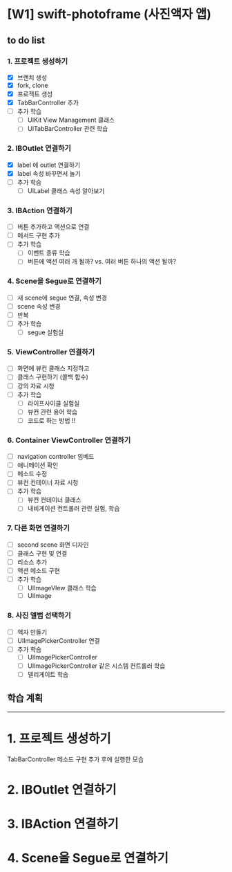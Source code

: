 # [W1] swift-photoframe (사진액자 앱)

## to do list

### 1. 프로젝트 생성하기

- [x]  브랜치 생성
- [x]  fork, clone
- [x]  프로젝트 생성
- [x]  TabBarController 추가
- [ ]  추가 학습
    - [ ]  UIKit View Management 클래스
    - [ ]  UITabBarController 관련 학습

### 2. IBOutlet 연결하기

- [X]  label 에 outlet 연결하기
- [X]  label 속성 바꾸면서 놀기
- [ ]  추가 학습
    - [ ]  UILabel 클래스 속성 알아보기

### 3. IBAction 연결하기

- [ ]  버튼 추가하고 액션으로 연결
- [ ]  메서드 구현 추가
- [ ]  추가 학습
    - [ ]  이벤트 종류 학습
    - [ ]  버튼에 액션 여러 개 될까? vs. 여러 버튼 하나의 액션 될까?

### 4. Scene을 Segue로 연결하기

- [ ]  새 scene에 segue 연결, 속성 변경
- [ ]  scene 속성 변경
- [ ]  반복
- [ ]  추가 학습
    - [ ]  segue 실험실

### 5. ViewController 연결하기

- [ ]  화면에 뷰컨 클래스 지정하고
- [ ]  클래스 구현하기 (콜백 함수)
- [ ]  강의 자료 시청
- [ ]  추가 학습
    - [ ]  라이프사이클 실험실
    - [ ]  뷰컨 관련 용어 학습
    - [ ]  코드로 하는 방법 !!

### 6. Container ViewController 연결하기

- [ ]  navigation controller 임베드
- [ ]  애니메이션 확인
- [ ]  메소드 수정
- [ ]  뷰컨 컨테이너 자료 시청
- [ ]  추가 학습
    - [ ]  뷰컨 컨테이너 클래스
    - [ ]  내비게이션 컨트롤러 관련 실험, 학습

### 7. 다른 화면 연결하기

- [ ]  second scene 화면 디자인
- [ ]  클래스 구현 및 연결
- [ ]  리소스 추가
- [ ]  액션 메소드 구현
- [ ]  추가 학습
    - [ ]  UIImageVIew 클래스 학습
    - [ ]  UIImage

### 8. 사진 앨범 선택하기

- [ ]  액자 만들기
- [ ]  UIImagePickerController 연결
- [ ]  추가 학습
    - [ ]  UIImagePickerController
    - [ ]  UIImagePickerController 같은 시스템 컨트롤러 학습
    - [ ]  델리게이트 학습

## 학습 계획

---

# 1. 프로젝트 생성하기

TabBarController 메소드 구현 추가 후에 실행한 모습

# 2. IBOutlet 연결하기

# 3. IBAction 연결하기

# 4. Scene을 Segue로 연결하기